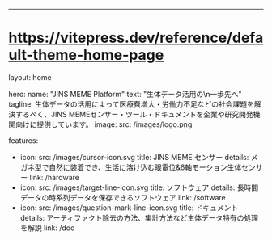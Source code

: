 ---
# https://vitepress.dev/reference/default-theme-home-page
layout: home

hero:
  name: "JINS MEME Platform"
  text: "生体データ活用の\n一歩先へ"
  tagline: 生体データの活用によって医療費増大・労働力不足などの社会課題を解決するべく、JINS MEMEセンサー・ツール・ドキュメントを企業や研究開発機関向けに提供しています。
  image:
    src: /images/logo.png

features:
  - icon: 
      src: /images/cursor-icon.svg
    title: JINS MEME センサー
    details: メガネ型で自然に装着でき、生活に溶け込む眼電位&6軸モーション生体センサー
    link: /hardware
  - icon: 
      src: /images/target-line-icon.svg
    title: ソフトウェア
    details: 長時間データの時系列データを保存できるソフトウェア
    link: /software
  - icon: 
      src: /images/question-mark-line-icon.svg
    title: ドキュメント
    details: アーティファクト除去の方法、集計方法など生体データ特有の処理を解説
    link: /doc


